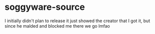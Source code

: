 # soggyware-source

I initially didn't plan to release it just showed the creator that I got it, but since he malded and blocked me there we go lmfao
